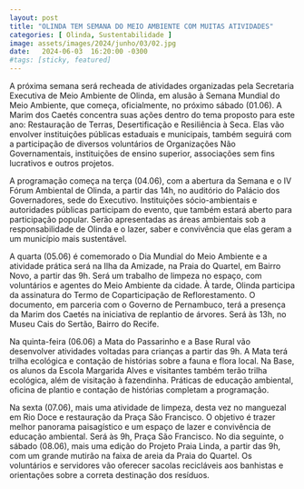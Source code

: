 ```yaml
---
layout: post
title: "OLINDA TEM SEMANA DO MEIO AMBIENTE COM MUITAS ATIVIDADES"
categories: [ Olinda, Sustentabilidade ]
image: assets/images/2024/junho/03/02.jpg
date:   2024-06-03  16:20:00 -0300
#tags: [sticky, featured]
---
```

A próxima semana será recheada de atividades organizadas pela Secretaria Executiva de Meio Ambiente de Olinda, em alusão à Semana Mundial do Meio Ambiente, que começa, oficialmente, no próximo sábado (01.06). A Marim dos Caetés concentra suas ações dentro do tema proposto para este ano: Restauração de Terras, Desertificação e Resiliência à Seca. Elas vão envolver instituições públicas estaduais e municipais, também seguirá com a participação de diversos voluntários de Organizações Não Governamentais, instituições de ensino superior, associações sem fins lucrativos e outros projetos.

A programação começa na terça (04.06), com a abertura da Semana e o IV Fórum Ambiental de Olinda, a partir das 14h, no auditório do Palácio dos Governadores, sede do Executivo. Instituições sócio-ambientais e autoridades públicas participam do evento, que também estará aberto para participação popular. Serão apresentadas as áreas ambientais sob a responsabilidade de Olinda e o lazer, saber e convivência que elas geram a um município mais sustentável.

A quarta (05.06) é comemorado o Dia Mundial do Meio Ambiente e a atividade prática será na Ilha da Amizade, na Praia do Quartel, em Bairro Novo, a partir das 9h. Será um trabalho de limpeza no espaço, com voluntários e agentes do Meio Ambiente da cidade. À tarde, Olinda participa da assinatura do Termo de Coparticipação de Reflorestamento. O documento, em parceria com o Governo de Pernambuco, terá a presença da Marim dos Caetés na iniciativa de replantio de árvores. Será às 13h, no Museu Cais do Sertão, Bairro do Recife.

Na quinta-feira (06.06) a Mata do Passarinho e a Base Rural vão desenvolver atividades voltadas para crianças a partir das 9h. A Mata terá trilha ecológica e contação de histórias sobre a fauna e flora local. Na Base, os alunos da Escola Margarida Alves e visitantes também terão trilha ecológica, além de visitação à fazendinha. Práticas de educação ambiental, oficina de plantio e contação de histórias completam a programação.

Na sexta (07.06), mais uma atividade de limpeza, desta vez no manguezal em Rio Doce e restauração da Praça São Francisco. O objetivo é trazer melhor panorama paisagístico e um espaço de lazer e convivência de educação ambiental. Será às 9h, Praça São Francisco. No dia seguinte, o sábado (08.06), mais uma edição do Projeto Praia Linda, a partir das 9h, com um grande mutirão na faixa de areia da Praia do Quartel. Os voluntários e servidores vão oferecer sacolas recicláveis aos banhistas e orientações sobre a correta destinação dos resíduos.
